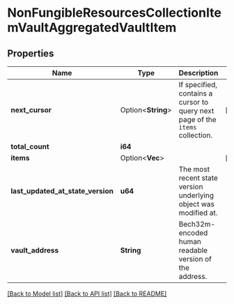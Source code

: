 # NonFungibleResourcesCollectionItemVaultAggregatedVaultItem

## Properties

Name | Type | Description | Notes
------------ | ------------- | ------------- | -------------
**next_cursor** | Option<**String**> | If specified, contains a cursor to query next page of the `items` collection. | [optional]
**total_count** | **i64** |  | 
**items** | Option<**Vec<String>**> |  | [optional]
**last_updated_at_state_version** | **u64** | The most recent state version underlying object was modified at. | 
**vault_address** | **String** | Bech32m-encoded human readable version of the address. | 

[[Back to Model list]](../README.md#documentation-for-models) [[Back to API list]](../README.md#documentation-for-api-endpoints) [[Back to README]](../README.md)


